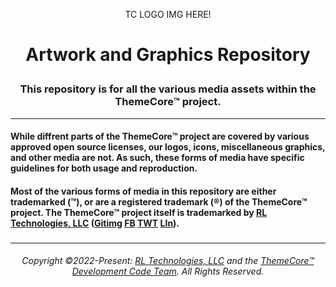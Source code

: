 <p align="center">TC LOGO IMG HERE!</p>

# <p align="center">Artwork and Graphics Repository</p>
### <p align="center">This repository is for all the various media assets within the ThemeCore™ project.<p>
---

 #### While diffrent parts of the ThemeCore™ project are covered by various approved open source licenses, our logos, icons, miscellaneous graphics, and other media are not. As such, these forms of media have specific guidelines for both usage and reproduction.

 #### Most of the various forms of media in this repository are either trademarked (™), or are a registered trademark (®) of the ThemeCore™ project. The ThemeCore™ project itself is trademarked by [RL Technologies, LLC](https://rltechsllc.com) ([Gitimg](https://github.com/RLTechs) [FB](https://github.com/RLTechs) [TWT](https://github.com/RLTechs) [LIn](https://github.com/RLTechs)).

####  

### 
---
###### <p align="center"> Copyright ©2022-Present: [RL Technologies, LLC](https://rltechs.com) and the [ThemeCore™ Development Code Team](mailto:codeteam@themecore.org). All Rights Reserved. </p>

